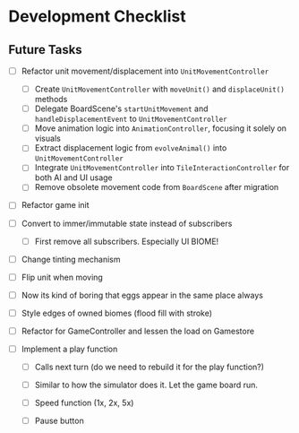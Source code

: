 # Development Checklist

## Future Tasks
- [ ] Refactor unit movement/displacement into `UnitMovementController`
  - [ ] Create `UnitMovementController` with `moveUnit()` and `displaceUnit()` methods
  - [ ] Delegate BoardScene's `startUnitMovement` and `handleDisplacementEvent` to `UnitMovementController`
  - [ ] Move animation logic into `AnimationController`, focusing it solely on visuals
  - [ ] Extract displacement logic from `evolveAnimal()` into `UnitMovementController`
  - [ ] Integrate `UnitMovementController` into `TileInteractionController` for both AI and UI usage
  - [ ] Remove obsolete movement code from `BoardScene` after migration

- [ ] Refactor game init

- [ ] Convert to immer/immutable state instead of subscribers
  - [ ] First remove all subscribers. Especially UI BIOME!

- [ ] Change tinting mechanism
- [ ] Flip unit when moving

- [ ] Now its kind of boring that eggs appear in the same place always

- [ ] Style edges of owned biomes (flood fill with stroke)

- [ ] Refactor for GameController and lessen the load on Gamestore

- [ ] Implement a play function
  - [ ] Calls next turn (do we need to rebuild it for the play function?)
  - [ ] Similar to how the simulator does it. Let the game board run.
  - [ ] Speed function (1x, 2x, 5x)
  - [ ] Pause button 

